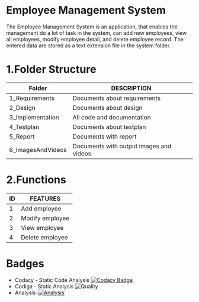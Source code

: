 # Employee Management System
The Employee Management System is an application, that enables the management do a lot of task in the system,  can add new employees, view all employees, modify employee detail, and delete employee record. The entered data are stored as a text extension file in the system folder.

# 1.Folder Structure
| Folder | DESCRIPTION | 
| ------ | ------ | 
| 1_Requirements |Documents about requirements| 
| 2_Design | Documents about design | 
| 3_Implementation | All code and documentation  | 
| 4_Testplan  | Documents about testplan |
| 5_Report | Documents with report |
| 6_ImagesAndVideos | Documents with output images and videos |

# 2.Functions
| ID | FEATURES | 
| ------ | ------ | 
| 1 | Add employee | 
| 2 | Modify employee | 
| 3 | View employee | 
| 4 | Delete employee |

# Badges
* Codacy - Static Code Analysis [![Codacy Badge](https://app.codacy.com/project/badge/Grade/54adb5a2f40b4ef999f0bc730c92569d)](https://www.codacy.com/gh/Santhosh1021/M1_March_2022/dashboard?utm_source=github.com&amp;utm_medium=referral&amp;utm_content=Santhosh1021/M1_March_2022&amp;utm_campaign=Badge_Grade)
* Codiga - Static Analysis ![Quality](https://api.codiga.io/project/32164/status/svg)
* Analysis-[![Analysis](https://github.com/Santhosh1021/M1_March_2022/actions/workflows/Analysis.yml/badge.svg)](https://github.com/Santhosh1021/M1_March_2022/actions/workflows/Analysis.yml)


